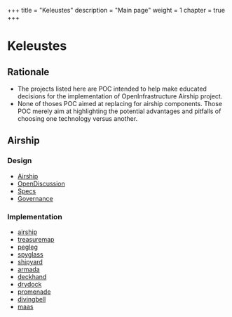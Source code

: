 +++
title = "Keleustes"
description = "Main page"
weight = 1
chapter = true
+++

# Keleustes


## Rationale

- The projects listed here are POC intended to help make educated decisions
  for the implementation of OpenInfrastructure Airship project.
- None of thoses POC aimed at replacing for airship components.
  Those POC merely aim at highlighting the potential advantages and pitfalls of
  choosing one technology versus another.

## Airship

### Design

- [Airship](https://www.airshipit.org/)
- [OpenDiscussion](https://etherpad.openstack.org/p/Airship_OpenDesignDiscussions)
- [Specs](https://opendev.org/airship/specs)
- [Governance](https://opendev.org/airship/governance)

### Implementation

- [airship](https://opendev.org/airship)
- [treasuremap](https://opendev.org/airship/treasuremap)
- [pegleg](https://opendev.org/airship/pegleg)
- [spyglass](https://opendev.org/airship/spyglass)
- [shipyard](https://opendev.org/airship/shipyard)
- [armada](https://opendev.org/airship/armada)
- [deckhand](https://opendev.org/airship/deckhand)
- [drydock](https://opendev.org/airship/drydock)
- [promenade](https://opendev.org/airship/promenade)
- [divingbell](https://opendev.org/airship/divingbell)
- [maas](https://opendev.org/airship/maas)